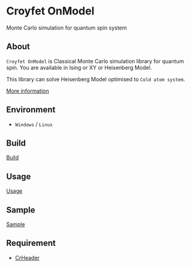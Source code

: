 # Croyfet OnModel

Monte Carlo simulation for quantum spin system

## About

`Croyfet OnModel` is Classical Monte Carlo simulation library for quantum spin.
You are available in Ising or XY or Heisenberg Model.

This library can solve Heisenberg Model optimised to `Cold atom system`.

[More information](./about.md)

## Environment
- `Windows` / `Linux`

## Build

[Build](./docs/build.md)

## Usage
[Usage](./docs/usage.md)

## Sample

[Sample](./docs/sample.md)

## Requirement

- [CrHeader](https://github.com/Croyfet/CrHeader)

